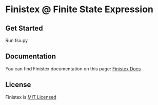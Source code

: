 # Finistex @ Finite State Expression 

## Get Started

Run fsx.py

## Documentation

You can find Finistex documentation on this page:
[Finistex Docs](https://www.notion.so/Finistex-Docs-cee8e25875454028ba632e7ff156fdd2)

## License

Finistex is [MIT Licensed](https://github.com/visprasadh/Finistex/blob/master/LICENSE)

